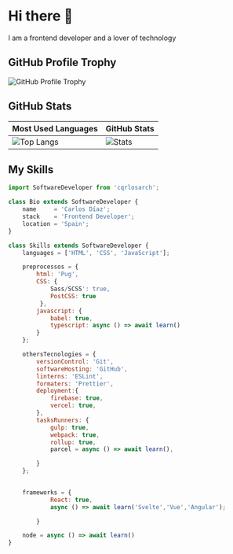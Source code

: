 # Hi there 👋

I am a frontend developer and a lover of technology

## GitHub Profile Trophy

![GitHub Profile Trophy](https://github-profile-trophy.vercel.app/?username=cqrlosarch&theme=darkhub&margin-w=45)

## GitHub Stats

| Most Used Languages | GitHub Stats |
| ------------------- | ------------ |
| ![Top Langs](https://github-readme-stats.vercel.app/api/top-langs/?username=cqrlosarch&show_icons=true&hide_title=true&hide_border=true&bg_color=0d1117&text_color=f0f6fc&layout=compact) | ![Stats](https://github-readme-stats.vercel.app/api/?username=cqrlosarch&show_icons=true&hide_title=true&hide_border=true&bg_color=0d1117&text_color=f0f6fc) |

## My Skills

```js
import SoftwareDeveloper from 'cqrlosarch';

class Bio extends SoftwareDeveloper {
    name     = 'Carlos Díaz';
    stack    = 'Frontend Developer';
    location = 'Spain';
}

class Skills extends SoftwareDeveloper {
    languages = ['HTML', 'CSS', 'JavaScript'];

    preprocessos = {
        html: 'Pug',
        CSS: {
            Sass/SCSS': true,
            PostCSS: true
         },
        javascript: {
            babel: true,
            typescript: async () => await learn()
        }
    };

    othersTecnologies = {
        versionControl: 'Git',
        softwareHosting: 'GitHub',
        linterns: 'ESLint',
        formaters: 'Prettier',
        deployment:{
            firebase: true,
            vercel: true,
        },
        tasksRunners: {
            gulp: true,
            webpack: true,
            rollup: true,
            parcel = async () => await learn(),

        }
    };

 
    frameworks = {
            React: true,
            async () => await learn('Svelte','Vue','Angular');

        }

    node = async () => await learn()
}
```

<!--
**cqrlosArch/cqrlosArch** is a ✨ _special_ ✨ repository because its `README.md` (this file) appears on your GitHub profile.

Here are some ideas to get you started:

- 🔭 I’m currently working on ...
- 🌱 I’m currently learning ...
- 👯 I’m looking to collaborate on ...
- 🤔 I’m looking for help with ...
- 💬 Ask me about ...
- 📫 How to reach me: ...
- 😄 Pronouns: ...
- ⚡ Fun fact: ...
-->
